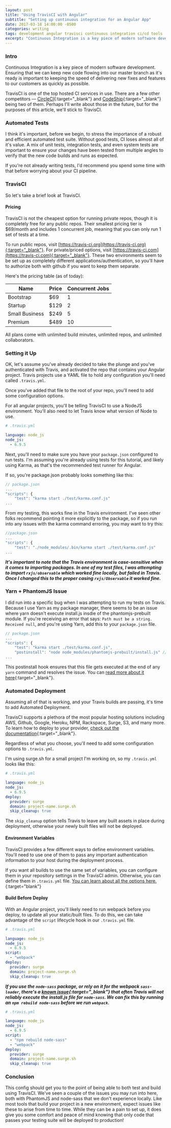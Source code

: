 ```yaml
---
layout: post
title: "Using TravisCI with Angular"
subtitle: "Setting up continuous integration for an Angular App"
date: 2017-03-18 14:00:00 -0500
categories: writing
tags: development angular travisci continuous integration ci/cd tools
excerpt: "Continuous Integration is a key piece of modern software development. Ensuring that we can keep new code flowing into our master branch as it's ready is important to keeping the speed of delivering new fixes and features to our customers as quickly as possible."
---
```


### Intro

Continuous Integration is a key piece of modern software development. Ensuring that we can keep new code flowing into our master branch as it's ready is important to keeping the speed of delivering new fixes and features to our customers as quickly as possible.

TravisCI is one of the top hosted CI services in use. There are a few other competitors &mdash; [CircleCI](https://circleci.com/){:target="_blank"} and [CodeShip](https://codeship.com/){:target="_blank"} being two of them. Perhaps I'll write about those in the future, but for the purposes of this article, we'll stick to TravisCI.

### Automated Tests

I think it's important, before we begin, to stress the importance of a robust and efficient automated test suite. Without good tests, CI loses almost all of it's value. A mix of unit tests, integration tests, and even system tests are important to ensure your changes have been tested from multiple angles to verify that the new code builds and runs as expected.

If you're not already writing tests, I'd recommend you spend some time with that before worrying about your CI pipeline.

### TravisCI

So let's take a brief look at TravisCI.

#### Pricing

TravisCI is not the cheapest option for running private repos, though it is completely free for any public repos. Their smallest pricing tier is $69/month and includes 1 concurrent job, meaning that you can only run 1 set of tests at a time. 

To run public repos, visit [https://travis-ci.org](https://travis-ci.org){:target="_blank"}. For private/priced options, visit [https://travis-ci.com](https://travis-ci.com){:target="_blank"}. These two environments seem to be set up as completely different applications/authentication, so you'll have to authorize both with github if you want to keep them separate.

Here's the pricing table (as of today):

| Name           | Price | Concurrent Jobs | 
| -------------- | ----- | --------------- |
| Bootstrap      | $69   | 1               |
| Startup        | $129  | 2               |
| Small Business | $249  | 5               |
| Premium        | $489  | 10              |

All plans come with unlimited build minutes, unlimited repos, and unlimited collaborators.

### Setting it Up

OK, let's assume you've already decided to take the plunge and you've authenticated with Travis, and activated the repo that contains your Angular project. Travis projects use a YAML file to hold any configuration you'll need called `.travis.yml`.

Once you've added that file to the root of your repo, you'll need to add some configuration options.

For all angular projects, you'll be telling TravisCI to use a NodeJS environment. You'll also need to let Travis know what version of Node to use.

```yaml
# .travis.yml

language: node_js
node_js:
  - 6.9.5

```

Next, you'll need to make sure you have your `package.json` configured to run tests. I'm assuming you're already using tests for this tutorial, and likely using Karma, as that's the recommended test runner for Angular.

If so, you're package.json probably looks something like this:

```javascript
// package.json
...
"scripts": {
    "test": "karma start ./test/karma.conf.js"
...
```

From my testing, this works fine in the Travis environment. I've seen other folks recommend pointing it more explicitly to the package, so if you run into any issues with the karma command erroring, you may want to try this:

```javascript
//package.json
...
"scripts": {
    "test": "./node_modules/.bin/karma start ./test/karma.conf.js"
...
```

_**It's important to note that the Travis environment is case-sensitive when it comes to importing packages. In one of my test files, I was attempting to import `rxjs/observable` which worked fine locally, but failed in Travis. Once I changed this to the proper casing `rxjs/Observable` it worked fine.**_

### Yarn + PhantomJS Issue

I did run into a specific bug when I was attempting to run my tests on Travis. Because I use Yarn as my package manager, there seems to be an issue where yarn doesn't execute install.js insdie of the phantomjs-prebuilt module. If you're receiving an error that says: `Path must be a string. Received null`, and you're using Yarn, add this to your `package.json` file.

```javascript
// package.json
...
"scripts": {
    "test": "karma start ./test/karma.conf.js",
    "postinstall": "node node_modules/phantomjs-prebuilt/install.js" // add this
...
```

This postinstall hook ensures that this file gets executed at the end of any `yarn` command and resolves the issue. You can [read more about it here](https://github.com/karma-runner/karma-phantomjs-launcher/issues/120#issuecomment-262634703){:target="_blank"}.

### Automated Deployment

Assuming all of that is working, and your Travis builds are passing, it's time to add Automated Deployment.

TravisCI supports a plethora of the most popular hosting solutions including AWS, Github, Google, Heroku, NPM, Rackspace, Surge, S3, and many more. To learn how to deploy to your provider, [check out the documentation](https://docs.travis-ci.com/user/deployment){:target="_blank"}.

Regardless of what you choose, you'll need to add some configuration options to `.travis.yml`.

I'm using surge.sh for a small project I'm working on, so my `.travis.yml` looks like this:

```yaml
# .travis.yml

language: node_js
node_js:
  - 6.9.5
deploy:
  provider: surge
  domain: project-name.surge.sh
  skip_cleanup: true
```

The `skip_cleanup` option tells Travis to leave any built assets in place during deployment, otherwise your newly built files will not be deployed.

#### Environment Variables

TravisCI provides a few different ways to define environment variables. You'll need to use one of them to pass any important authentication information to your host during the deployment process. 

If you want all builds to use the same set of variables, you can configure them in your repository settings in the TravisCI admin. Otherwise, you can define them in `.travis.yml` file. [You can learn about all the options here.](https://docs.travis-ci.com/user/environment-variables/){:target="blank"}

#### Build Before Deploy

With an Angular project, you'll likely need to run webpack before you deploy, to update all your static/built files. To do this, we can take advantage of the `script` lifecycle hook in our `.travis.yml` file.

```yaml
# .travis.yml

language: node_js
node_js:
  - 6.9.5
script: 
  - "webpack"
deploy:
  provider: surge
  domain: project-name.surge.sh
  skip_cleanup: true
```

_**If you use the `node-sass` package, or rely on it for the webpack `sass-loader`, there's a [known issue](https://github.com/sass/node-sass/issues/1579){:target="_blank"} that often Travis will not reliably execute the install.js file for `node-sass`. We can fix this by running an `npm rebuild node-sass` before we run `webpack`.**_

```yaml
# .travis.yml

language: node_js
node_js:
  - 6.9.5
script: 
  - "npm rebuild node-sass"
  - "webpack"
deploy:
  provider: surge
  domain: project-name.surge.sh
  skip_cleanup: true
```

### Conclusion

This config should get you to the point of being able to both test and build using TravisCI. We've seen a couple of the issues you may run into here, both with PhantomJS and node-sass that we don't experience locally. Like most tools that build your project in a new environment, expect issues like these to arise from time to time. While they can be a pain to set up, it does give you some comfort and peace of mind knowing that only code that passes your testing suite will be deployed to production!



